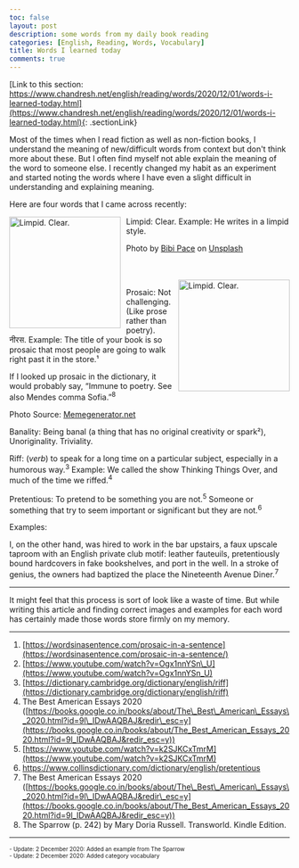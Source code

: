 ```yaml
---
toc: false
layout: post
description: some words from my daily book reading
categories: [English, Reading, Words, Vocabulary]
title: Words I learned today
comments: true
---
```

[Link to this section: https://www.chandresh.net/english/reading/words/2020/12/01/words-i-learned-today.html](https://www.chandresh.net/english/reading/words/2020/12/01/words-i-learned-today.html){: .sectionLink}


Most of the times when I read fiction as well as non-fiction books, I understand the meaning of new/difficult words from context but don't think more about these. But I often find myself not able explain the meaning of the word to someone else. I recently changed my habit as an experiment and started noting the words where I have even a slight difficult in understanding and explaining meaning.

Here are four words that I came across recently:



<img alt="Limpid. Clear." src="https://images.unsplash.com/photo-1597619675900-43c13d6314be?ixlib=rb-1.2.1&ixid=MXwxMjA3fDB8MHxwaG90by1wYWdlfHx8fGVufDB8fHw%3D&auto=format&fit=crop&w=967&q=80" width="200" style="float: left; margin-right: 10px;">
Limpid: Clear. Example: He writes in a limpid style.

<span>Photo by <a href="https://unsplash.com/@bibipace?utm_source=unsplash&amp;utm_medium=referral&amp;utm_content=creditCopyText">Bibi Pace</a> on <a href="https://unsplash.com/?utm_source=unsplash&amp;utm_medium=referral&amp;utm_content=creditCopyText" >Unsplash</a></span>

<br/>
<br/>
<img alt="Limpid. Clear." src="https://memegenerator.net/img/instances/68321734/so-prosaic-and-dull.jpg" width="200" style="float: right; margin-left: 10px;">

Prosaic: Not challenging. (Like prose rather than poetry). नीरस. 
Example: The title of your book is so prosaic that most people are going to walk right past it in the store.¹

If I looked up prosaic in the dictionary, it would probably say, “Immune to poetry. See also Mendes comma Sofia.”<sup>8</sup>

Photo Source: <a href="https://memegenerator.net/img/instances/68321734/so-prosaic-and-dull.jpg">Memegenerator.net</a>

Banality: Being banal (a thing that has no original creativity or spark²), Unoriginality. Triviality.

Riff: (_verb_) to speak for a long time on a particular subject, especially in a humorous way.<sup>3</sup> Example: We called the show Thinking Things Over, and much of the time we riffed.<sup>4</sup>

Pretentious: To pretend to be something you are not.<sup>5</sup> Someone or something that try to seem important or significant but they are not.<sup>6</sup>
<br>

Examples:

I, on the other hand, was hired to work in the bar upstairs, a faux upscale taproom with an English private club motif: leather fauteuils, pretentiously bound hardcovers in fake bookshelves, and port in the well. In a stroke of genius, the owners had baptized the place the Nineteenth Avenue Diner.<sup>7</sup>

----

It might feel that this process is sort of look like a waste of time. But while writing this article and finding correct images and examples for each word has certainly made those words store firmly on my memory.

----
1.  [https://wordsinasentence.com/prosaic-in-a-sentence](https://wordsinasentence.com/prosaic-in-a-sentence/)
2.  [https://www.youtube.com/watch?v=Ogx1nnYSn\_U](https://www.youtube.com/watch?v=Ogx1nnYSn_U)
3.  [https://dictionary.cambridge.org/dictionary/english/riff](https://dictionary.cambridge.org/dictionary/english/riff)
4.  The Best American Essays 2020 ([https://books.google.co.in/books/about/The\_Best\_American\_Essays\_2020.html?id=9l\_IDwAAQBAJ&redir\_esc=y](https://books.google.co.in/books/about/The_Best_American_Essays_2020.html?id=9l_IDwAAQBAJ&redir_esc=y))
5.  [https://www.youtube.com/watch?v=k2SJKCxTmrM](https://www.youtube.com/watch?v=k2SJKCxTmrM)
6.  https://www.collinsdictionary.com/dictionary/english/pretentious
7.  The Best American Essays 2020 ([https://books.google.co.in/books/about/The\_Best\_American\_Essays\_2020.html?id=9l\_IDwAAQBAJ&redir\_esc=y](https://books.google.co.in/books/about/The_Best_American_Essays_2020.html?id=9l_IDwAAQBAJ&redir_esc=y))
8.  The Sparrow (p. 242) by Mary Doria Russell. Transworld. Kindle Edition.


----
<small style="font-size: 10px">
    - Update: 2 December 2020: Added an example from The Sparrow <br/>
    - Update: 2 December 2020: Added category vocabulary
</small>